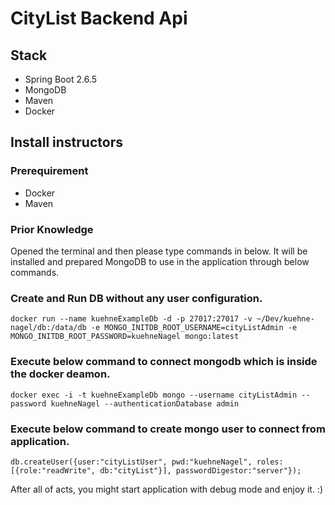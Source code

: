 # CityList Backend Api

## Stack

- Spring Boot 2.6.5
- MongoDB
- Maven
- Docker

## Install instructors

### Prerequirement
- Docker
- Maven

### Prior Knowledge

Opened the terminal and then please type commands in below. It will be installed and prepared MongoDB to use in the application through below commands. 

### Create and Run DB without any user configuration.
```shell
docker run --name kuehneExampleDb -d -p 27017:27017 -v ~/Dev/kuehne-nagel/db:/data/db -e MONGO_INITDB_ROOT_USERNAME=cityListAdmin -e MONGO_INITDB_ROOT_PASSWORD=kuehneNagel mongo:latest
```
### Execute below command to connect mongodb which is inside the docker deamon. 
```shell
docker exec -i -t kuehneExampleDb mongo --username cityListAdmin --password kuehneNagel --authenticationDatabase admin
```
### Execute below command to create mongo user to connect from application. 
```shell
db.createUser({user:"cityListUser", pwd:"kuehneNagel", roles:[{role:"readWrite", db:"cityList"}], passwordDigestor:"server"});
```
After all of acts, you might start application with debug mode and enjoy it. :) 
